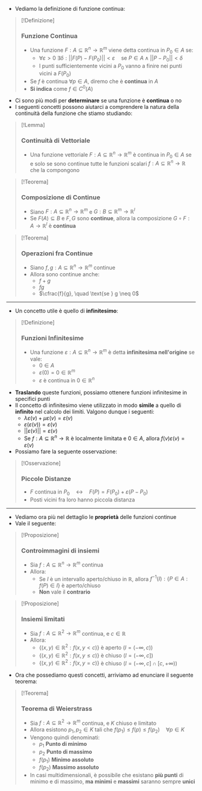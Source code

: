 + Vediamo la definizione di funzione continua:

>[!Definizione]
> ### Funzione Continua
> + Una funzione $F : A \subseteq \mathbb{R}^n \to \mathbb{R}^m$ viene detta continua in $P_0 \in A$ se:
> 	+ $\forall \varepsilon > 0 \; \exists \delta : || F(P) - F(P_0) || < \varepsilon \quad \text{se } P \in A \; \wedge \; || P - P_0  || < \delta$
> 	+ I punti sufficientemente vicini a $P_0$ vanno a finire nei punti vicini a $F(P_0)$
> + Se $f$ è continua $\forall p \in A$, diremo che è **continua** in $A$ 
>+ **Si indica** come $f \in C^0(A)$ 

+ Ci sono più modi per **determinare** se una funzione è **continua** o no
+ I seguenti concetti possono aiutarci a comprendere la natura della continuità della funzione che stiamo studiando:

>[!Lemma]
> ### Continuità di Vettoriale
> + Una funzione vettoriale $F : A \subseteq \mathbb{R}^n \to \mathbb{R}^m$ è continua in $P_0 \in A$ se e solo se sono continue tutte le funzioni scalari $f : A \subseteq \mathbb{R}^n \to \mathbb{R}$ che la compongono

>[!Teorema]
> ### Composizione di Continue
> + Siano $F : A \subseteq \mathbb{R}^n \to \mathbb{R}^m$ e $G : B \subseteq \mathbb{R}^m \to \mathbb{R}^l$
> + Se $F(A) \subseteq B$ e $F, G$ sono **continue**, allora la composizione $G \circ F : A \to \mathbb{R}^l$ è **continua**

>[!Teorema]
> ### Operazioni fra Continue
> + Siano $f, g : A \subseteq \mathbb{R}^n \to \mathbb{R}^m$ continue
> + Allora sono continue anche:
> 	+ $f + g$
> 	+ $fg$
> 	+ $\cfrac{f}{g}, \quad \text{se } g \neq 0$

---

+ Un concetto utile è quello di **infinitesimo**: 

>[!Definizione]
> ### Funzioni Infinitesime
> + Una funzione $\varepsilon : A \subseteq \mathbb{R}^n \to \mathbb{R}^m$ è detta **infinitesima nell'origine** se vale:
> 	+ $0 \in A$
> 	+ $\varepsilon(0) = 0 \in \mathbb{R}^m$
> 	+ $\varepsilon$ è continua in $0 \in \mathbb{R}^n$

 + **Traslando** queste funzioni, possiamo ottenere funzioni infinitesime in specifici punti
 + Il concetto di infinitesimo viene utilizzato in modo **simile** a quello di **infinito** nel calcolo dei limiti. Valgono dunque i seguenti:
	 + $\lambda \varepsilon (v) + \mu \varepsilon (v) = \varepsilon (v)$
	 + $\varepsilon(\varepsilon(v)) = \varepsilon(v)$
	 + $||\varepsilon(v)|| = \varepsilon(v)$
	 + Se $f : A \subseteq \mathbb{R}^n \to \mathbb{R}$ è localmente limitata e $0 \in A$, allora $f(v)\varepsilon(v) = \varepsilon(v)$
+ Possiamo fare la seguente osservazione:

>[!Osservazione]
> ### Piccole Distanze
> + $F \text{ continua in }  P_0 \quad \leftrightarrow \quad F(P) = F(P_0) + \varepsilon (P-P_0)$ 
> + Posti vicini fra loro hanno piccola distanza

 ---

+ Vediamo ora più nel dettaglio le **proprietà** delle funzioni continue
+ Vale il seguente:

>[!Proposizione]
> ### Controimmagini di insiemi
> + Sia $f : A \subseteq \mathbb{R}^n \to \mathbb{R}^m$ continua
> + Allora:
> 	+ Se $I$ è un intervallo aperto/chiuso in $\mathbb{R}$, allora $f^{-1}(I) : \{P \in A : f(P) \in I\}$ è aperto/chiuso
> 	+ **Non** vale il **contrario**

>[!Proposizione]
> ### Insiemi limitati
> + Sia $f : A \subseteq \mathbb{R}^2 \to \mathbb{R}^m$ continua, e $c \in \mathbb{R}$
> + Allora:
> 	+ $\{(x, y) \in \mathbb{R}^2 : f(x,y < c) \}$ è aperto $(I = (- \infty, c))$
> 	+ $\{(x, y) \in \mathbb{R}^2 : f(x,y \leq c) \}$ è chiuso $(I = (- \infty, c])$
> 	+ $\{(x, y) \in \mathbb{R}^2 : f(x,y = c) \}$ è chiuso $(I = (- \infty, c] \cap [c, + \infty))$

+ Ora che possediamo questi concetti, arriviamo ad enunciare il seguente teorema:

>[!Teorema]
> ### Teorema di Weierstrass
> + Sia $f : A \subseteq \mathbb{R}^2 \to \mathbb{R}^m$ continua, e $K$ chiuso e limitato
> + Allora esistono $p_1, p_2 \in K$ tali che $f(p_1) \leq f(p) \leq f(p_2) \quad \forall p \in K$
> + Vengono quindi denominati:
> 	+ $p_1$ **Punto di minimo**
> 	+ $p_2$ **Punto di massimo**
> 	+ $f(p_1)$ **Minimo assoluto**
> 	+ $f(p_2)$ **Massimo assoluto**
> + In casi multidimensionali, è possibile che esistano **più punti** di minimo e di massimo, **ma** **minimi** e **massimi** saranno sempre **unici**
